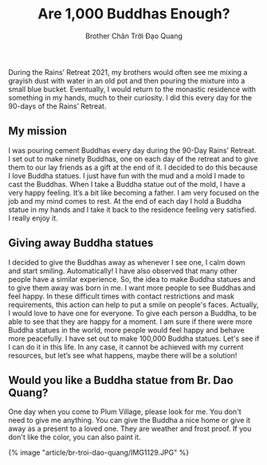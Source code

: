 ﻿---
title: Are 1,000 Buddhas Enough? 
author: Brother Chân Trời Đạo Quang 
---

During the Rains’ Retreat 2021, my brothers would often see me mixing a grayish dust with water in an old pot and then pouring the mixture into a small blue bucket. Eventually, I would return to the monastic residence with something in my hands, much to their curiosity. I did this every day for the 90-days of the Rains’ Retreat.

## My mission

I was pouring cement Buddhas every day during the 90-Day Rains’ Retreat. I set out to make ninety Buddhas, one on each day of the retreat and to give them to our lay friends as a gift at the end of it. I decided to do this because I love Buddha statues. I just have fun with the mud and a mold I made to cast the Buddhas. When I take a Buddha statue out of the mold, I have a very happy feeling. It’s a bit like becoming a father. I am very focused on the job and my mind comes to rest. At the end of each day I hold a Buddha statue in my hands and I take it back to the residence feeling very satisfied. I really enjoy it.

## Giving away Buddha statues

I decided to give the Buddhas away as whenever I see one, I calm down and start smiling. Automatically! I have also observed that many other people have a similar experience. So, the idea to make Buddha statues and to give them away was born in me. I want more people to see Buddhas and feel happy. In these difficult times with contact restrictions and mask requirements, this action can help to put a smile on people's faces. Actually, I would love to have one for everyone. To give each person a Buddha, to be able to see that they are happy for a moment. I am sure if there were more Buddha statues in the world, more people would feel happy and behave more peacefully. I have set out to make 100,000 Buddha statues. Let's see if I can do it in this life. In any case, it cannot be achieved with my current resources, but let’s see what happens, maybe there will be a solution!

## Would you like a Buddha statue from Br. Dao Quang?

One day when you come to Plum Village, please look for me. You don't need to give me anything. You can give the Buddha a nice home or give it away as a present to a loved one. They are weather and frost proof. If you don't like the color, you can also paint it.

<div class="article-end"></div>

{% image "article/br-troi-dao-quang/IMG1129.JPG" %}
